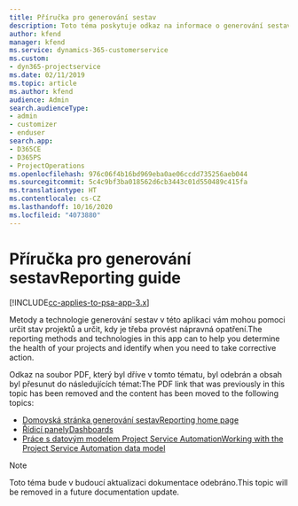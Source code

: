```yaml
---
title: Příručka pro generování sestav
description: Toto téma poskytuje odkaz na informace o generování sestav.
author: kfend
manager: kfend
ms.service: dynamics-365-customerservice
ms.custom:
- dyn365-projectservice
ms.date: 02/11/2019
ms.topic: article
ms.author: kfend
audience: Admin
search.audienceType:
- admin
- customizer
- enduser
search.app:
- D365CE
- D365PS
- ProjectOperations
ms.openlocfilehash: 976c06f4b16bd969eba0ae06ccdd735256aeb044
ms.sourcegitcommit: 5c4c9bf3ba018562d6cb3443c01d550489c415fa
ms.translationtype: HT
ms.contentlocale: cs-CZ
ms.lasthandoff: 10/16/2020
ms.locfileid: "4073880"
---
```

# <a name="reporting-guide"></a><span data-ttu-id="f7b83-103">Příručka pro generování sestav</span><span class="sxs-lookup"><span data-stu-id="f7b83-103">Reporting guide</span></span>

[!INCLUDE[cc-applies-to-psa-app-3.x](../../includes/cc-applies-to-psa-app-3x.md)]

<span data-ttu-id="f7b83-104">Metody a technologie generování sestav v této aplikaci vám mohou pomoci určit stav projektů a určit, kdy je třeba provést nápravná opatření.</span><span class="sxs-lookup"><span data-stu-id="f7b83-104">The reporting methods and technologies in this app can to help you determine the health of your projects and identify when you need to take corrective action.</span></span> 

<span data-ttu-id="f7b83-105">Odkaz na soubor PDF, který byl dříve v tomto tématu, byl odebrán a obsah byl přesunut do následujících témat:</span><span class="sxs-lookup"><span data-stu-id="f7b83-105">The PDF link that was previously in this topic has been removed and the content has been moved to the following topics:</span></span>

- [<span data-ttu-id="f7b83-106">Domovská stránka generování sestav</span><span class="sxs-lookup"><span data-stu-id="f7b83-106">Reporting home page</span></span>](../reports-reporting-dynamics-365-project-service.md)
- [<span data-ttu-id="f7b83-107">Řídicí panely</span><span class="sxs-lookup"><span data-stu-id="f7b83-107">Dashboards</span></span>](../reports-dashboards.md)
- [<span data-ttu-id="f7b83-108">Práce s datovým modelem Project Service Automation</span><span class="sxs-lookup"><span data-stu-id="f7b83-108">Working with the Project Service Automation data model</span></span>](../reports-working-project-service-data-model.md)

> [!NOTE]
> <span data-ttu-id="f7b83-109">Toto téma bude v budoucí aktualizaci dokumentace odebráno.</span><span class="sxs-lookup"><span data-stu-id="f7b83-109">This topic will be removed in a future documentation update.</span></span> 
